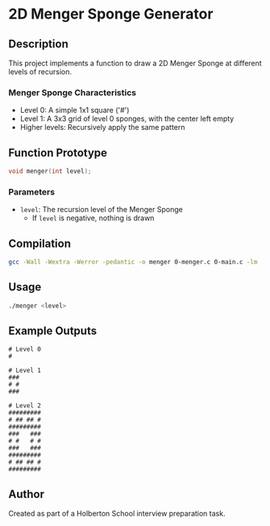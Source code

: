 # 2D Menger Sponge Generator

## Description
This project implements a function to draw a 2D Menger Sponge at different levels of recursion. 

### Menger Sponge Characteristics
- Level 0: A simple 1x1 square ('#')
- Level 1: A 3x3 grid of level 0 sponges, with the center left empty
- Higher levels: Recursively apply the same pattern

## Function Prototype
```c
void menger(int level);
```

### Parameters
- `level`: The recursion level of the Menger Sponge
  - If `level` is negative, nothing is drawn

## Compilation
```bash
gcc -Wall -Wextra -Werror -pedantic -o menger 0-menger.c 0-main.c -lm
```

## Usage
```bash
./menger <level>
```

## Example Outputs
```
# Level 0
#

# Level 1
###
# #
###

# Level 2
#########
# ## ## #
#########
###   ###
# #   # #
###   ###
#########
# ## ## #
#########
```

## Author
Created as part of a Holberton School interview preparation task.